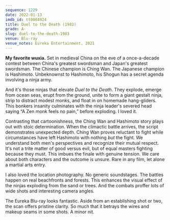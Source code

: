 ```yaml
---
sequence: 1229
date: 2022-01-13
imdb_id: tt0084924
title: Duel to the Death (1983)
grade: A-
slug: duel-to-the-death-1983
venue: Blu-ray
venue_notes: Eureka Entertainment, 2021
---
```


**My favorite wuxia.** Set in medieval China on the eve of a once-a-decade contest between China's greatest swordsman and Japan's greatest swordsman. The Chinese champion is Ching Wan. The Japanese champion is Hashimoto. Unbeknownst to Hashimoto, his Shogun has a secret agenda involving a ninja army.

<!-- end -->

And it's those ninjas that elevate _Duel to the Death_. They explode, emerge from ocean seas, erupt from the ground, unite to form a giant gestalt ninja, strip to distract modest monks, and float in on homemade hang-gliders. This bonkers insanity culminates with the ninja leader's severed head saying “A Zen monk feels no pain,” before exploding. I loved it.

Contrasting that cartoonishness, the Ching Wan and Hashimoto story plays out with stoic determination. When the climactic battle arrives, the script demonstrates unexpected depth. Ching Wan proves reluctant to fight while circumstances have left Hashimoto with nothing _but_ the fight. We understand both men's perspectives and recognize their mutual respect. It's not a trite matter of good versus evil, but of equal masters fighting because they must. This imbues the finale with genuine tension. We care about both characters and the outcome is unsure. Rare in any film, let alone a martial arts entry.

I also loved the location photography. No generic soundstages. The battles happen on real beachfronts and forests. This enhances the visual effect of the ninjas exploding from the sand or trees. And the combats proffer lots of wide shots and interesting camera angles.

The Eureka Blu-ray looks fantastic. Aside from an establishing shot or two, the scan offers pristine clarity. So much that it betrays the wires and makeup seams in some shots. A minor nit.
